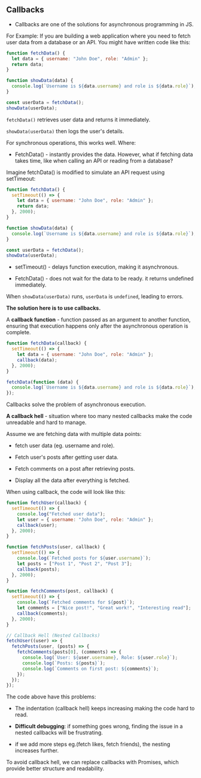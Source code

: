 ## Callbacks

- Callbacks are one of the solutions for asynchronous programming in JS.

For Example: If you are building a web application where you need to fetch user data from a database or an API. You might have written code like this:

```js
function fetchData() {
  let data = { username: "John Doe", role: "Admin" };
  return data;
}

function showData(data) {
  console.log(`Username is ${data.username} and role is ${data.role}`);
}

const userData = fetchData();
showData(userData);
```

`fetchData()` retrieves user data and returns it immediately.

`showData(userData)` then logs the user's details.

For synchronous operations, this works well.
Where:

- FetchData() - instantly provides the data.
  However, what if fetching data takes time, like when calling an API or reading from a database?

Imagine fetchData() is modified to simulate an API request using setTimeout:

```js
function fetchData() {
  setTimeout(() => {
    let data = { username: "John Doe", role: "Admin" };
    return data;
  }, 2000);
}

function showData(data) {
  console.log(`Username is ${data.username} and role is ${data.role}`);
}

const userData = fetchData();
showData(userData);
```

- setTimeout() - delays function execution, making it asynchronous.

- FetchData() - does not wait for the data to be ready. it returns undefined immediately.

When `showData(userData)` runs, `userData` is `undefined`, leading to errors.

<b>The solution here is to use callbacks.</b>

A <b>callback function</b> - function passed as an argument to another function, ensuring that execution happens only after the asynchronous operation is complete.

```js
function fetchData(callback) {
  setTimeout(() => {
    let data = { username: "John Doe", role: "Admin" };
    callback(data);
  }, 2000);
}

fetchData(function (data) {
  console.log(`Username is ${data.username} and role is ${data.role}`);
});
```

Callbacks solve the problem of asynchronous execution.

<b>A callback hell</b> - situation where too many nested callbacks make the code unreadable and hard to manage.

Assume we are fetching data with multiple data points:

- fetch user data (eg. username and role).

- Fetch user's posts after getting user data.

- Fetch comments on a post after retrieving posts.

- Display all the data after everything is fetched.

When using callback, the code will look like this:

```js
function fetchUser(callback) {
  setTimeout(() => {
    console.log("Fetched user data");
    let user = { username: "John Doe", role: "Admin" };
    callback(user);
  }, 2000);
}

function fetchPosts(user, callback) {
  setTimeout(() => {
    console.log(`Fetched posts for ${user.username}`);
    let posts = ["Post 1", "Post 2", "Post 3"];
    callback(posts);
  }, 2000);
}

function fetchComments(post, callback) {
  setTimeout(() => {
    console.log(`Fetched comments for ${post}`);
    let comments = ["Nice post!", "Great work!", "Interesting read"];
    callback(comments);
  }, 2000);
}

// Callback Hell (Nested Callbacks)
fetchUser((user) => {
  fetchPosts(user, (posts) => {
    fetchComments(posts[0], (comments) => {
      console.log(`User: ${user.username}, Role: ${user.role}`);
      console.log(`Posts: ${posts}`);
      console.log(`Comments on first post: ${comments}`);
    });
  });
});
```

The code above have this problems:

- The indentation (callback hell) keeps increasing making the code hard to read.

- <b>Difficult debugging</b>: if something goes wrong, finding the issue in a nested callbacks will be frustrating.

- if we add more steps eg.(fetch likes, fetch friends), the nesting increases further.

To avoid callback hell, we can replace callbacks with Promises, which provide better structure and readability.
